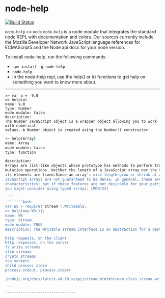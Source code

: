# node-help
[![Build Status](https://travis-ci.org/foundling/node-help.svg?branch=master)](https://travis-ci.org/foundling/node-help)

````node-help```` >> ````node````
````node-help```` is a node module that integrates the standard node REPL with documentation and colors. Our sources currently include the Mozilla Developer Network JavaScript language references for ECMAScript5 and the Node api docs for your node version.  

To install node-help, run the following commands: 

+ `npm install -g node-help`
+ `node-help`
+ in the node-help repl, use the help() or i() functions to get help on something you want to know more about.

-------------------------------
````
>> var a =  9.0
>> help(a) 
name: 9.0
type: Number
node module: false
description: 
The Number JavaScript object is a wrapper object allowing you to work with numerical
values. A Number object is created using the Number() constructor.
````

````````bash
>> help(Array) 
name: Array
node module: false
type: function

description: 
Arrays are list-like objects whose prototype has methods to perform traversal and 
mutation operations. Neither the length of a JavaScript array nor the types of 
its elements are fixed.Since an array's size length grow or shrink at any time, 
JavaScript arrays are not guaranteed to be dense. In general, these are convenient 
characteristics; but if these features are not desirable for your particular use, 
you might consider using typed arrays. [MDN:XX]

````
````````bash
var WS = require('stream').Writeable;
>> help(new WS()); 
name: WS
type: Stream
node module: TRUE
description: The Writable stream interface is an abstraction for a destination that you are writing data to. Examples of writable streams include:

http requests, on the client
http responses, on the server
fs write streams
zlib streams
crypto streams
tcp sockets
child process stdin
process.stdout, process.stderr

[nodejs.org/docs/latest-v0.10.x/api/stream.html#stream_class_stream_writable]

````
--------------------------------

